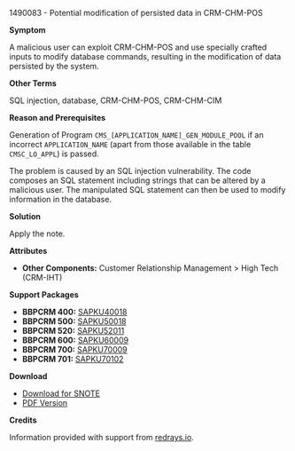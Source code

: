 1490083 - Potential modification of persisted data in CRM-CHM-POS

**Symptom**

A malicious user can exploit CRM-CHM-POS and use specially crafted inputs to modify database commands, resulting in the modification of data persisted by the system.

**Other Terms**

SQL injection, database, CRM-CHM-POS, CRM-CHM-CIM

**Reason and Prerequisites**

Generation of Program `CMS_[APPLICATION_NAME]_GEN_MODULE_POOL` if an incorrect `APPLICATION_NAME` (apart from those available in the table `CMSC_LO_APPL`) is passed.

The problem is caused by an SQL injection vulnerability. The code composes an SQL statement including strings that can be altered by a malicious user. The manipulated SQL statement can then be used to modify information in the database.

**Solution**

Apply the note.

**Attributes**

- **Other Components:** Customer Relationship Management > High Tech (CRM-IHT)

**Support Packages**

- **BBPCRM 400:** [SAPKU40018](https://me.sap.com/supportpackage/SAPKU40018)
- **BBPCRM 500:** [SAPKU50018](https://me.sap.com/supportpackage/SAPKU50018)
- **BBPCRM 520:** [SAPKU52011](https://me.sap.com/supportpackage/SAPKU52011)
- **BBPCRM 600:** [SAPKU60009](https://me.sap.com/supportpackage/SAPKU60009)
- **BBPCRM 700:** [SAPKU70009](https://me.sap.com/supportpackage/SAPKU70009)
- **BBPCRM 701:** [SAPKU70102](https://me.sap.com/supportpackage/SAPKU70102)

**Download**

- [Download for SNOTE](https://notesdownloads.sap.com/note/0040000008817702017)
- [PDF Version](https://userapps.support.sap.com/sap/support/sfm/notes/print/0001490083?language=en-US&token=974A03B76A8F530A471CD4A293D4E0E0)

**Credits**

Information provided with support from [redrays.io](https://redrays.io).